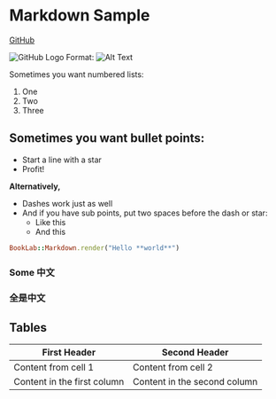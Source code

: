 # Markdown Sample

[GitHub](http://github.com)

![GitHub Logo](/images/logo.png)
Format: ![Alt Text](https://github.com)

Sometimes you want numbered lists:

1. One
2. Two
3. Three

## Sometimes you want bullet points:

* Start a line with a star
* Profit!

**Alternatively,**

- Dashes work just as well
- And if you have sub points, put two spaces before the dash or star:
  - Like this
  - And this

```rb
BookLab::Markdown.render("Hello **world**")
```

### Some 中文

### 全是中文

## Tables

First Header | Second Header
------------ | -------------
Content from cell 1 | Content from cell 2
Content in the first column | Content in the second column
